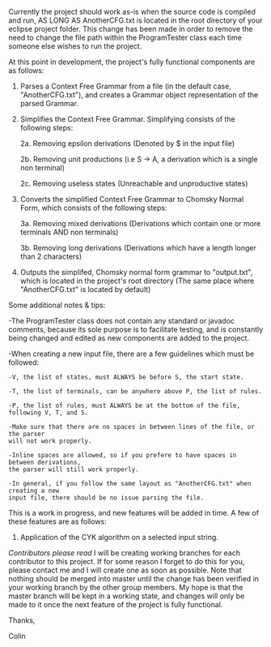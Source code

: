 Currently the project should work as-is when the source code is compiled and run,
AS LONG AS AnotherCFG.txt is located in the root directory of your eclipse project folder.
This change has been made in order to remove the need to change the file path within the
ProgramTester class each time someone else wishes to run the project.

At this point in development, the project's fully functional components are as follows:

1. Parses a Context Free Grammar from a file (in the default case, "AnotherCFG.txt"), 
and creates a Grammar object representation of the parsed Grammar.

2. Simplifies the Context Free Grammar. Simplifying consists of the following steps:

	2a. Removing epsilon derivations (Denoted by $ in the input file)

	2b. Removing unit productions (i.e S -> A, a derivation which is a single non 
	terminal)

	2c. Removing useless states (Unreachable and unproductive states)

3. Converts the simplified Context Free Grammar to Chomsky Normal Form, which consists
of the following steps:

	3a. Removing mixed derivations (Derivations which contain one or more terminals
	AND non terminals)

	3b. Removing long derivations (Derivations which have a length longer than 2
	characters)

4. Outputs the simplifed, Chomsky normal form grammar to "output.txt", which is located in
the project's root directory (The same place where "AnotherCFG.txt" is located by default)


Some additional notes & tips:

-The ProgramTester class does not contain any standard or javadoc comments, because its sole
purpose is to facilitate testing, and is constantly being changed and edited as new components
are added to the project.

-When creating a new input file, there are a few guidelines which must be followed:

	-V, the list of states, must ALWAYS be before S, the start state.

	-T, the list of terminals, can be anywhere above P, the list of rules.
	
	-P, the list of rules, must ALWAYS be at the bottom of the file, following V, T, and S.

	-Make sure that there are no spaces in between lines of the file, or the parser
	will not work properly.

	-Inline spaces are allowed, so if you prefere to have spaces in between derivations,
	the parser will still work properly.

	-In general, if you follow the same layout as "AnotherCFG.txt" when creating a new
	input file, there should be no issue parsing the file.

This is a work in progress, and new features will be added in time. A few of
these features are as follows:

1. Application of the CYK algorithm on a selected input string.

*Contributors please read*
I will be creating working branches for each contributor to this project. If for some reason
I forget to do this for you, please contact me and I will create one as soon as possible.
Note that nothing should be merged into master until the change has been verified in your
working branch by the other group members. My hope is that the master branch will be kept
in a working state, and changes will only be made to it once the next feature of the project
is fully functional.

Thanks,

Colin
